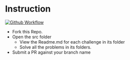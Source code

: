 # Instruction

[![Github Workflow](https://github.com/decadevs/mini-challenges-3/workflows/create-branch/badge.svg)](https://github.com/decadevs/mini-challenges-3/actions)

- Fork this Repo.
- Open the src folder
  - View the Readme.md for each challenge in its folder
  - Solve all the problems in its folders.
- Submit a PR against your branch name
